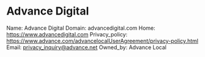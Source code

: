 
# Advance Digital

Name: Advance Digital
Domain: advancedigital.com
Home: https://www.advancedigital.com
Privacy_policy: https://www.advance.com/advancelocalUserAgreement/privacy-policy.html
Email: privacy_inquiry@advance.net
Owned_by: Advance Local
